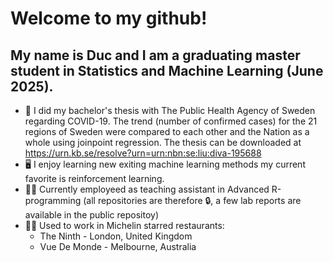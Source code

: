 # Welcome to my github!

## My name is Duc and I am a graduating master student in Statistics and Machine Learning (June 2025). 

- :scroll: I did my bachelor's thesis with The Public Health Agency of Sweden regarding COVID-19. The trend (number of confirmed cases) for the 21 regions of Sweden were compared to each other and the Nation as a whole using joinpoint regression. The thesis can be downloaded at https://urn.kb.se/resolve?urn=urn:nbn:se:liu:diva-195688 
- :desktop_computer: I enjoy learning new exiting machine learning methods my current favorite is reinforcement learning.
- :man_teacher: Currently employeed as teaching assistant in Advanced R-programming (all repositories are therefore :lock:, a few lab reports are available in the public repositoy)
- :man_cook: Used to work in Michelin starred restaurants:
  - The Ninth - London, United Kingdom
  - Vue De Monde - Melbourne, Australia
